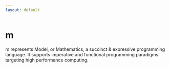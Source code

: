 ```yaml
---
layout: default
---
```


# m

m represents Model, or Mathematics, a succinct & expressive programming language. It supports imperative and functional programming paradigms targeting high performance computing.


